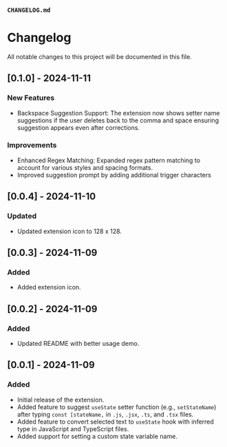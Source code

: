 ### `CHANGELOG.md`

# Changelog

All notable changes to this project will be documented in this file.

## [0.1.0] - 2024-11-11

### New Features

- Backspace Suggestion Support: The extension now shows setter name suggestions if the user deletes back to the comma and space ensuring suggestion appears even after corrections.

### Improvements

- Enhanced Regex Matching: Expanded regex pattern matching to account for various styles and spacing formats.
- Improved suggestion prompt by adding additional trigger characters

## [0.0.4] - 2024-11-10

### Updated

- Updated extension icon to 128 x 128.

## [0.0.3] - 2024-11-09

### Added

- Added extension icon.

## [0.0.2] - 2024-11-09

### Added

- Updated README with better usage demo.

## [0.0.1] - 2024-11-09

### Added

- Initial release of the extension.
- Added feature to suggest `useState` setter function (e.g., `setStateName`) after typing `const [stateName,` in `.js`, `.jsx`, `.ts`, and `.tsx` files.
- Added feature to convert selected text to `useState` hook with inferred type in JavaScript and TypeScript files.
- Added support for setting a custom state variable name.
